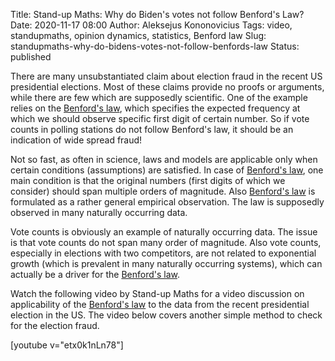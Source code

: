 Title: Stand-up Maths: Why do Biden's votes not follow Benford's Law?
Date: 2020-11-17 08:00
Author: Aleksejus Kononovicius
Tags: video, standupmaths, opinion dynamics, statistics, Benford law
Slug: standupmaths-why-do-bidens-votes-not-follow-benfords-law
Status: published

There are many unsubstantiated claim about election fraud in the recent US
presidential elections. Most of these claims provide no proofs or arguments,
while there are few which are supposedly scientific. One of the example relies
on the [Benford's law](/tag/benford-law), which specifies the expected
frequency at which we should observe specific first digit of certain number. So
if vote counts in polling stations do not follow Benford's law, it should be
an indication of wide spread fraud!

Not so fast, as often in science, laws and models are applicable only when
certain conditions (assumptions) are satisfied. In case of
[Benford's law](/tag/benford-law), one main condition is that the original
numbers (first digits of which we consider) should span multiple orders of
magnitude. Also [Benford's law](/tag/benford-law) is formulated as a rather
general empirical observation. The law is supposedly observed in many
naturally occurring data.

Vote counts is obviously an example of naturally occurring data. The issue is
that vote counts do not span many order of magnitude. Also vote counts,
especially in elections with two competitors, are not related to exponential
growth (which is prevalent in many naturally occurring systems), which can
actually be a driver for the [Benford's law](/tag/benford-law).

Watch the following video by Stand-up Maths for a video discussion on
applicability of the [Benford's law](/tag/benford-law) to the data from the
recent presidential election in the US. The video below covers another
simple method to check for the election fraud.

[youtube v="etx0k1nLn78"]
